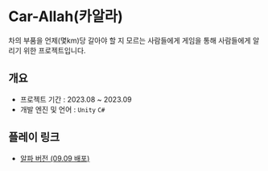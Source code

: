 # Car-Allah(카알라)

차의 부품을 언제(몇km)당 갈아야 할 지 모르는 사람들에게 
게임을 통해 사람들에게 알리기 위한 프로젝트입니다. 

## 개요
- 프로젝트 기간 : 2023.08 ~ 2023.09
- 개발 엔진 및 언어 : `Unity` `C#`

## 플레이 링크

- [알파 버전 (09.09 배포)](https://play.unity.com/mg/other/webgl-builds-368718)


